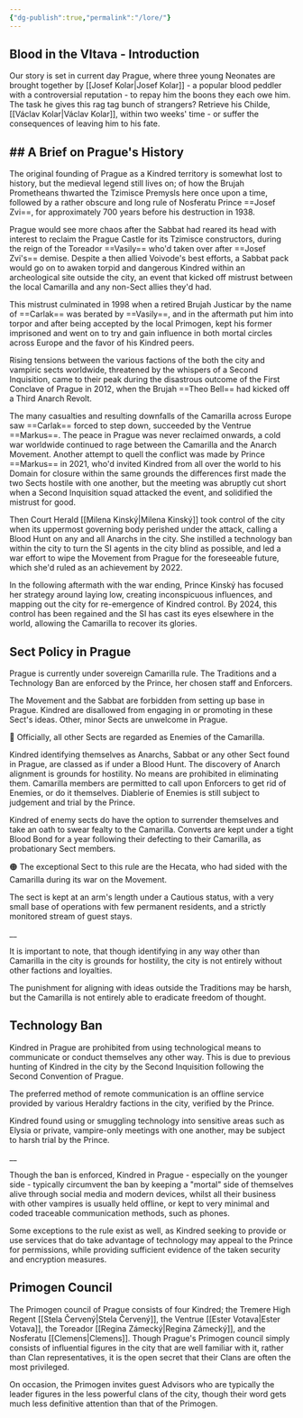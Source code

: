 ```yaml
---
{"dg-publish":true,"permalink":"/lore/"}
---
```


## Blood in the Vltava - Introduction

Our story is set in current day Prague, where three young Neonates are brought together by [[Josef Kolar\|Josef Kolar]] - a popular blood peddler with a controversial reputation - to repay him the boons they each owe him. The task he gives this rag tag bunch of strangers? Retrieve his Childe, [[Václav Kolar\|Václav Kolar]], within two weeks' time - or suffer the consequences of leaving him to his fate.
## ## A Brief on Prague's History

The original founding of Prague as a Kindred territory is somewhat lost to history, but the medieval legend still lives on; of how the Brujah Prometheans thwarted the Tzimisce Premysls here once upon a time, followed by a rather obscure and long rule of Nosferatu Prince ==Josef Zvi==, for approximately 700 years before his destruction in 1938.

Prague would see more chaos after the Sabbat had reared its head with interest to reclaim the Prague Castle for its Tzimisce constructors, during the reign of the Toreador ==Vasily== who'd taken over after ==Josef Zvi's== demise. Despite a then allied Voivode's best efforts, a Sabbat pack would go on to awaken torpid and dangerous Kindred within an archeological site outside the city, an event that kicked off mistrust between the local Camarilla and any non-Sect allies they'd had. 

This mistrust culminated in 1998 when a retired Brujah Justicar by the name of ==Carlak== was berated by ==Vasily==, and in the aftermath put him into torpor and after being accepted by the local Primogen, kept his former imprisoned and went on to try and gain influence in both mortal circles across Europe and the favor of his Kindred peers.

Rising tensions between the various factions of the both the city and vampiric sects worldwide, threatened by the whispers of a Second Inquisition, came to their peak during the disastrous outcome of the First Conclave of Prague in 2012, when the Brujah ==Theo Bell== had kicked off a Third Anarch Revolt.

The many casualties and resulting downfalls of the Camarilla across Europe saw ==Carlak== forced to step down, succeeded by the Ventrue ==Markus==. The peace in Prague was never reclaimed onwards, a cold war worldwide continued to rage between the Camarilla and the Anarch Movement. Another attempt to quell the conflict was made by Prince ==Markus== in 2021, who'd invited Kindred from all over the world to his Domain for closure within the same grounds the differences first made the two Sects hostile with one another, but the meeting was abruptly cut short when a Second Inquisition squad attacked the event, and solidified the mistrust for good.

Then Court Herald [[Milena Kinský\|Milena Kinský]] took control of the city when its uppermost governing body perished under the attack, calling a Blood Hunt on any and all Anarchs in the city. She instilled a technology ban within the city to turn the SI agents in the city blind as possible, and led a war effort to wipe the Movement from Prague for the foreseeable future, which she'd ruled as an achievement by 2022.

In the following aftermath with the war ending, Prince Kinský has focused her strategy around laying low, creating inconspicuous influences, and mapping out the city for re-emergence of Kindred control. By 2024, this control has been regained and the SI has cast its eyes elsewhere in the world, allowing the Camarilla to recover its glories.
## Sect Policy in Prague

Prague is currently under sovereign Camarilla rule. The Traditions and a Technology Ban are enforced by the Prince, her chosen staff and Enforcers.

The Movement and the Sabbat are forbidden from setting up base in Prague.
Kindred are disallowed from engaging in or promoting in these Sect's ideas. 
Other, minor Sects are unwelcome in Prague.

🔴  Officially, all other Sects are regarded as Enemies of the Camarilla. 

Kindred identifying themselves as Anarchs, Sabbat or any other Sect found in Prague, are classed as if under a Blood Hunt. 
The discovery of Anarch alignment is grounds for hostility. No means are prohibited in eliminating them. Camarilla members are permitted to call upon Enforcers to get rid of Enemies, or do it themselves. Diablerie of Enemies is still subject to judgement and trial by the Prince.

Kindred of enemy sects do have the option to surrender themselves and take an oath to swear fealty to the Camarilla.
Converts are kept under a tight Blood Bond for a year following their defecting to their Camarilla, as probationary Sect members.

🟠  The exceptional Sect to this rule are the Hecata, who had sided with the Camarilla during its war on the Movement.

The sect is kept at an arm's length under a Cautious status, with a very small base of operations with few permanent residents, and a strictly monitored stream of guest stays.

__

It is important to note, that though identifying in any way other than Camarilla in the city is grounds for hostility, the city is not entirely without other factions and loyalties.

The punishment for aligning with ideas outside the Traditions may be harsh, but the Camarilla is not entirely able to eradicate freedom of thought. 

## Technology Ban

Kindred in Prague are prohibited from using technological means to communicate or conduct themselves any other way. This is due to previous hunting of Kindred in the city by the Second Inquisition following the Second Convention of Prague.

The preferred method of remote communication is an offline service provided by various Heraldry factions in the city, verified by the Prince. 

Kindred found using or smuggling technology into sensitive areas such as Elysia or private, vampire-only meetings with one another, may be subject to harsh trial by the Prince.

__

Though the ban is enforced, Kindred in Prague - especially on the younger side - typically circumvent the ban by keeping a "mortal" side of themselves alive through social media and modern devices, whilst all their business with other vampires is usually held offline, or kept to very minimal and coded traceable communication methods, such as phones.

Some exceptions to the rule exist as well, as Kindred seeking to provide or use services that do take advantage of technology may appeal to the Prince for permissions, while providing sufficient evidence of the taken security and encryption measures. 
## Primogen Council

The Primogen council of Prague consists of four Kindred; the Tremere High Regent [[Stela Červený\|Stela Červený]], the Ventrue [[Ester Votava\|Ester Votava]], the Toreador [[Regina Zámecký\|Regina Zámecký]], and the Nosferatu [[Clemens\|Clemens]]. Though Prague's Primogen council simply consists of influential figures in the city that are well familiar with it, rather than Clan representatives, it is the open secret that their Clans are often the most privileged.

On occasion, the Primogen invites guest Advisors who are typically the leader figures in the less powerful clans of the city, though their word gets much less definitive attention than that of the Primogen.